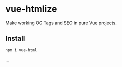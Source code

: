 # vue-htmlize
Make working OG Tags and SEO in pure Vue projects.

## Install
```bash
npm i vue-html
```

...